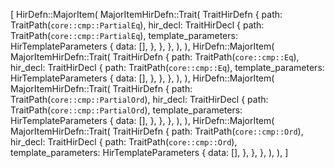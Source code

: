 [
    HirDefn::MajorItem(
        MajorItemHirDefn::Trait(
            TraitHirDefn {
                path: TraitPath(`core::cmp::PartialEq`),
                hir_decl: TraitHirDecl {
                    path: TraitPath(`core::cmp::PartialEq`),
                    template_parameters: HirTemplateParameters {
                        data: [],
                    },
                },
            },
        ),
    ),
    HirDefn::MajorItem(
        MajorItemHirDefn::Trait(
            TraitHirDefn {
                path: TraitPath(`core::cmp::Eq`),
                hir_decl: TraitHirDecl {
                    path: TraitPath(`core::cmp::Eq`),
                    template_parameters: HirTemplateParameters {
                        data: [],
                    },
                },
            },
        ),
    ),
    HirDefn::MajorItem(
        MajorItemHirDefn::Trait(
            TraitHirDefn {
                path: TraitPath(`core::cmp::PartialOrd`),
                hir_decl: TraitHirDecl {
                    path: TraitPath(`core::cmp::PartialOrd`),
                    template_parameters: HirTemplateParameters {
                        data: [],
                    },
                },
            },
        ),
    ),
    HirDefn::MajorItem(
        MajorItemHirDefn::Trait(
            TraitHirDefn {
                path: TraitPath(`core::cmp::Ord`),
                hir_decl: TraitHirDecl {
                    path: TraitPath(`core::cmp::Ord`),
                    template_parameters: HirTemplateParameters {
                        data: [],
                    },
                },
            },
        ),
    ),
]